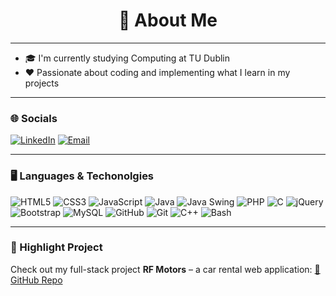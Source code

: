 <h1 align="center">👤 About Me</h1>

---

- 🎓 I'm currently studying Computing at TU Dublin
- ❤️ Passionate about coding and implementing what I learn in my projects

---

### 🌐 Socials

[![LinkedIn](https://img.shields.io/badge/-LinkedIn-0A66C2?style=for-the-badge&logo=linkedin&logoColor=white)](https://www.linkedin.com/in/chidozieonyejelem/)
[![Email](https://img.shields.io/badge/-Email-D14836?style=for-the-badge&logo=gmail&logoColor=white)](mailto:chidozieonyejelem1@gmail.com)

---

### 🖥️ Languages & Techonolgies

![HTML5](https://img.shields.io/badge/HTML5-E34F26?style=for-the-badge&logo=html5&logoColor=white)
![CSS3](https://img.shields.io/badge/CSS3-1572B6?style=for-the-badge&logo=css3&logoColor=white)
![JavaScript](https://img.shields.io/badge/JavaScript-F7DF1E?style=for-the-badge&logo=javascript&logoColor=black)
![Java](https://img.shields.io/badge/Java-007396?style=for-the-badge&logoColor=white)
![Java Swing](https://img.shields.io/badge/Java_Swing-ED8B00?style=for-the-badge&logo=java&logoColor=white)
![PHP](https://img.shields.io/badge/PHP-777BB4?style=for-the-badge&logo=php&logoColor=white)
![C](https://img.shields.io/badge/C-00599C?style=for-the-badge&logo=c&logoColor=white)
![jQuery](https://img.shields.io/badge/jQuery-0769AD?style=for-the-badge&logo=jquery&logoColor=white)
![Bootstrap](https://img.shields.io/badge/Bootstrap-563D7C?style=for-the-badge&logo=bootstrap&logoColor=white)
![MySQL](https://img.shields.io/badge/MySQL-4479A1?style=for-the-badge&logo=mysql&logoColor=white)
![GitHub](https://img.shields.io/badge/GitHub-181717?style=for-the-badge&logo=github&logoColor=white)
![Git](https://img.shields.io/badge/Git-F05032?style=for-the-badge&logo=git&logoColor=white)
![C++](https://img.shields.io/badge/C++-00599C?style=for-the-badge&logo=c%2B%2B&logoColor=white)
![Bash](https://img.shields.io/badge/Bash-4EAA25?style=for-the-badge&logo=gnu-bash&logoColor=white)

---

### 🚀 Highlight Project

Check out my full-stack project **RF Motors** – a car rental web application:
[🔗 GitHub Repo](https://github.com/Doz1E/RFMCarRental)

